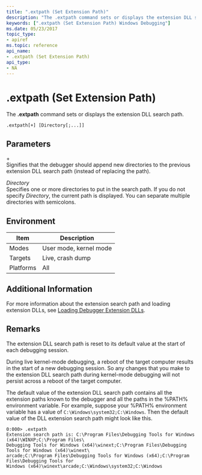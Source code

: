 ```yaml
---
title: ".extpath (Set Extension Path)"
description: "The .extpath command sets or displays the extension DLL search path."
keywords: [".extpath (Set Extension Path) Windows Debugging"]
ms.date: 05/23/2017
topic_type:
- apiref
ms.topic: reference
api_name:
- .extpath (Set Extension Path)
api_type:
- NA
---
```


# .extpath (Set Extension Path)

The **.extpath** command sets or displays the extension DLL search path.

```dbgcmd
.extpath[+] [Directory[;...]]
```

## Parameters

<span id="______________"></span> +   
Signifies that the debugger should append new directories to the previous extension DLL search path (instead of replacing the path).

<span id="_______Directory______"></span><span id="_______directory______"></span><span id="_______DIRECTORY______"></span> *Directory*   
Specifies one or more directories to put in the search path. If you do not specify *Directory*, the current path is displayed. You can separate multiple directories with semicolons.

## Environment

|  Item  | Description          |
|--------|----------------------|
|Modes|User mode, kernel mode|
|Targets|Live, crash dump|
|Platforms|All|

## Additional Information

For more information about the extension search path and loading extension DLLs, see [Loading Debugger Extension DLLs](loading-debugger-extension-dlls.md).

## Remarks

The extension DLL search path is reset to its default value at the start of each debugging session.

During live kernel-mode debugging, a reboot of the target computer results in the start of a new debugging session. So any changes that you make to the extension DLL search path during kernel-mode debugging will not persist across a reboot of the target computer.

The default value of the extension DLL search path contains all the extension paths known to the debugger and all the paths in the %PATH% environment variable. For example, suppose your %PATH% environment variable has a value of `C:\Windows\system32;C:\Windows`. Then the default value of the DLL extension search path might look like this.

```dbgcmd
0:000> .extpath
Extension search path is: C:\Program Files\Debugging Tools for Windows (x64)\WINXP;C:\Program Files\
Debugging Tools for Windows (x64)\winext;C:\Program Files\Debugging Tools for Windows (x64)\winext\
arcade;C:\Program Files\Debugging Tools for Windows (x64);C:\Program Files\Debugging Tools for 
Windows (x64)\winext\arcade;C:\Windows\system32;C:\Windows
```
